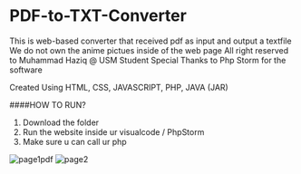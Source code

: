 # PDF-to-TXT-Converter
This is web-based converter that received pdf as input and output a textfile
We do not own the anime pictues inside of the web page
All right reserved to Muhammad Haziq @ USM Student
Special Thanks to Php Storm for the software

Created Using HTML, CSS, JAVASCRIPT, PHP, JAVA (JAR)

####HOW TO RUN?
1) Download the folder
2) Run the website inside ur visualcode / PhpStorm
3) Make sure u can call ur php

![page1pdf](https://user-images.githubusercontent.com/93234724/204032059-927e85b8-5b12-4484-855b-5ea15992786c.jpg)
![page2](https://user-images.githubusercontent.com/93234724/204032068-487c8273-ad19-4eb2-995c-fd455fa92d94.jpg)
